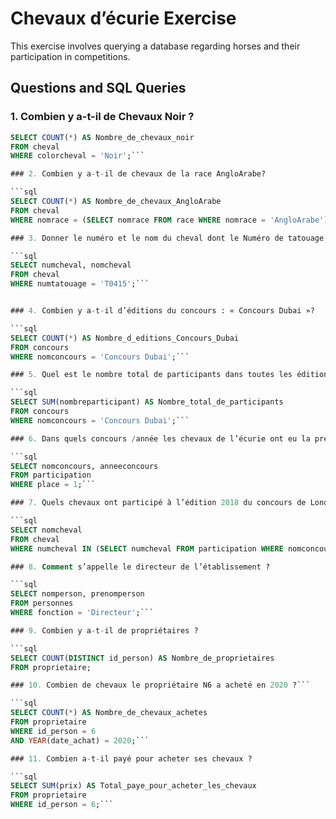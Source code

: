 # Chevaux d’écurie Exercise

This exercise involves querying a database regarding horses and their participation in competitions.

## Questions and SQL Queries

### 1. Combien y a-t-il de Chevaux Noir ?

```sql
SELECT COUNT(*) AS Nombre_de_chevaux_noir
FROM cheval
WHERE colorcheval = 'Noir';```

### 2. Combien y a-t-il de chevaux de la race AngloArabe?

```sql
SELECT COUNT(*) AS Nombre_de_chevaux_AngloArabe
FROM cheval
WHERE nomrace = (SELECT nomrace FROM race WHERE nomrace = 'AngloArabe');```

### 3. Donner le numéro et le nom du cheval dont le Numéro de tatouage est : T0415

```sql
SELECT numcheval, nomcheval
FROM cheval
WHERE numtatouage = 'T0415';```


### 4. Combien y a-t-il d’éditions du concours : « Concours Dubai »?

```sql
SELECT COUNT(*) AS Nombre_d_editions_Concours_Dubai
FROM concours
WHERE nomconcours = 'Concours Dubai';```

### 5. Quel est le nombre total de participants dans toutes les éditions du Concours Dubai?

```sql
SELECT SUM(nombreparticipant) AS Nombre_total_de_participants
FROM concours
WHERE nomconcours = 'Concours Dubai';```

### 6. Dans quels concours /année les chevaux de l’écurie ont eu la première place?

```sql
SELECT nomconcours, anneeconcours
FROM participation
WHERE place = 1;```

### 7. Quels chevaux ont participé à l’édition 2018 du concours de Londres ?

```sql
SELECT nomcheval
FROM cheval
WHERE numcheval IN (SELECT numcheval FROM participation WHERE nomconcours = 'Concours Londres' AND anneeconcours = 2018);```

### 8. Comment s’appelle le directeur de l’établissement ?

```sql
SELECT nomperson, prenomperson
FROM personnes
WHERE fonction = 'Directeur';```

### 9. Combien y a-t-il de propriétaires ?

```sql
SELECT COUNT(DISTINCT id_person) AS Nombre_de_proprietaires
FROM proprietaire;

### 10. Combien de chevaux le propriétaire N6 a acheté en 2020 ?```

```sql
SELECT COUNT(*) AS Nombre_de_chevaux_achetes
FROM proprietaire
WHERE id_person = 6
AND YEAR(date_achat) = 2020;```

### 11. Combien a-t-il payé pour acheter ses chevaux ?

```sql
SELECT SUM(prix) AS Total_paye_pour_acheter_les_chevaux
FROM proprietaire
WHERE id_person = 6;```
